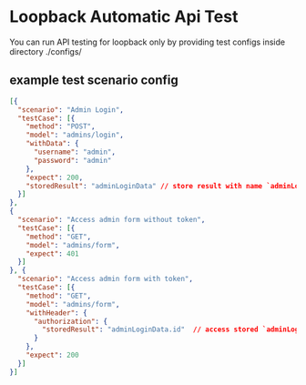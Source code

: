 # Loopback Automatic Api Test
You can run API testing for loopback only by providing test configs inside directory ./configs/

## example test scenario config
```json
[{
  "scenario": "Admin Login",
  "testCase": [{
    "method": "POST",
    "model": "admins/login",
    "withData": {
      "username": "admin",
      "password": "admin"
    },
    "expect": 200,
    "storedResult": "adminLoginData" // store result with name `adminLoginData`
  }]
}, 
{
  "scenario": "Access admin form without token",
  "testCase": [{
    "method": "GET",
    "model": "admins/form",
    "expect": 401
  }]
}, {
  "scenario": "Access admin form with token",
  "testCase": [{
    "method": "GET",
    "model": "admins/form",
    "withHeader": {
      "authorization": {
        "storedResult": "adminLoginData.id"  // access stored `adminLoginData` with property `id`
      }
    },
    "expect": 200
  }]
}]
```
